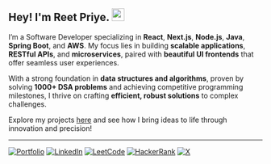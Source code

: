 ## Hey! I'm Reet Priye. <img src="https://media.giphy.com/media/hvRJCLFzcasrR4ia7z/giphy.gif" width="25px" height="25px">

I’m a Software Developer specializing in **React**, **Next.js**, **Node.js**, **Java**, **Spring Boot**, and **AWS**. My focus lies in building **scalable applications**, **RESTful APIs**, and **microservices**, paired with **beautiful UI frontends** that offer seamless user experiences.  

With a strong foundation in **data structures and algorithms**, proven by solving **1000+ DSA problems** and achieving competitive programming milestones, I thrive on crafting **efficient, robust solutions** to complex challenges.  

Explore my projects [here](https://reet.dev/projects) and see how I bring ideas to life through innovation and precision! 

---

[![Portfolio](https://img.shields.io/badge/Portfolio-%23000000.svg?style=for-the-badge&logo=firefox&logoColor=#FF7139)](https://reet.dev)
[![LinkedIn](https://img.shields.io/badge/linkedin-%230077B5.svg?style=for-the-badge&logo=linkedin&logoColor=white)](https://www.linkedin.com/in/reetpriye/)
[![LeetCode](https://img.shields.io/badge/LeetCode-000000?style=for-the-badge&logo=LeetCode&logoColor=#d16c06)](https://www.leetcode.com/reetpriye/)
[![HackerRank](https://img.shields.io/badge/-Hackerrank-2EC866?style=for-the-badge&logo=HackerRank&logoColor=white)](https://www.hackerrank.com/reetpriye/)
[![X](https://img.shields.io/badge/X-%23000000.svg?style=for-the-badge&logo=X&logoColor=white)](https://x.com/reetpriye)
<!-- ![Visitors](https://visitor-badge.glitch.me/badge?page_id=reetpriye&left_color=gray&right_color=blue) - Unneccessary stuff, keeps incrementing on reload -->
